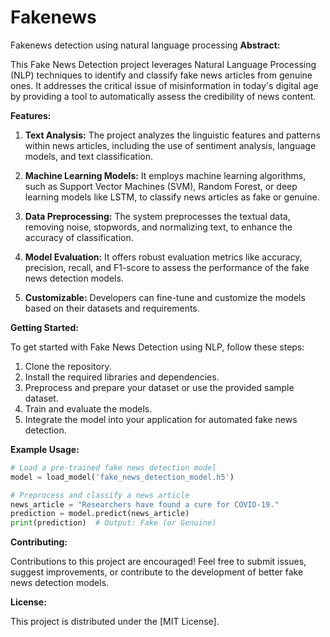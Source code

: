 # Fakenews
Fakenews detection using natural language processing 
**Abstract:**

This Fake News Detection project leverages Natural Language Processing (NLP) techniques to identify and classify fake news articles from genuine ones. It addresses the critical issue of misinformation in today's digital age by providing a tool to automatically assess the credibility of news content.

**Features:**

1. **Text Analysis:** The project analyzes the linguistic features and patterns within news articles, including the use of sentiment analysis, language models, and text classification.

2. **Machine Learning Models:** It employs machine learning algorithms, such as Support Vector Machines (SVM), Random Forest, or deep learning models like LSTM, to classify news articles as fake or genuine.

3. **Data Preprocessing:** The system preprocesses the textual data, removing noise, stopwords, and normalizing text, to enhance the accuracy of classification.

4. **Model Evaluation:** It offers robust evaluation metrics like accuracy, precision, recall, and F1-score to assess the performance of the fake news detection models.

5. **Customizable:** Developers can fine-tune and customize the models based on their datasets and requirements.

**Getting Started:**

To get started with Fake News Detection using NLP, follow these steps:

1. Clone the repository.
2. Install the required libraries and dependencies.
3. Preprocess and prepare your dataset or use the provided sample dataset.
4. Train and evaluate the models.
5. Integrate the model into your application for automated fake news detection.

**Example Usage:**

```python
# Load a pre-trained fake news detection model
model = load_model('fake_news_detection_model.h5')

# Preprocess and classify a news article
news_article = "Researchers have found a cure for COVID-19."
prediction = model.predict(news_article)
print(prediction)  # Output: Fake (or Genuine)
```

**Contributing:**

Contributions to this project are encouraged! Feel free to submit issues, suggest improvements, or contribute to the development of better fake news detection models.

**License:**

This project is distributed under the [MIT License].
